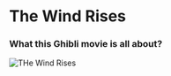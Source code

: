 # **The Wind Rises**

### What this Ghibli movie is all about? 


![THe Wind Rises](https://m.media-amazon.com/images/M/MV5BMTU4NDg0MzkzNV5BMl5BanBnXkFtZTgwODA3Mzc1MDE@._V1_FMjpg_UX1000_.jpg)

